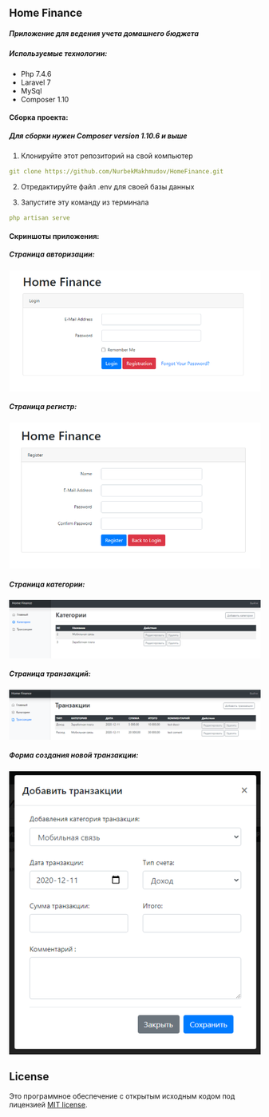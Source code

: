 
## Home Finance
##### Приложение для ведения учета домашнего бюджета

##### Используемые технологии:

- Php 7.4.6
- Laravel 7
- MySql
- Composer 1.10

#### Сборка проекта:

##### Для сборки нужен *Composer version 1.10.6* и выше

1. Клонируйте этот репозиторий на свой компьютер
```yaml
git clone https://github.com/NurbekMakhmudov/HomeFinance.git
```

2. Отредактируйте файл .env для своей базы данных

3. Запустите эту команду из терминала
```yaml
php artisan serve
```

#### Скриншоты приложения:

##### Страница авторизации:
![alt text](storage/images/login.png)

##### Страница регистр:
![alt text](storage/images/регистр.png)

##### Страница категории:
![alt text](storage/images/category.png)

##### Страница транзакций:
![alt text](storage/images/transaction.png)

##### Форма создания новой транзакции: 
![alt text](storage/images/add_transaction.png)

## License

Это программное обеспечение с открытым исходным кодом под лицензией [MIT license](https://opensource.org/licenses/MIT).
